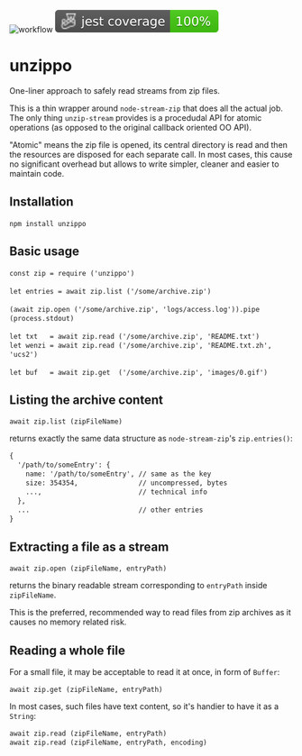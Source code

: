 ![workflow](https://github.com/do-/unzippo/actions/workflows/main.yml/badge.svg)
![Jest coverage](./badges/coverage-jest%20coverage.svg)

# unzippo

One-liner approach to safely read streams from zip files.

This is a thin wrapper around `node-stream-zip` that does all the actual job. The only thing `unzip-stream` provides is a procedudal API for atomic operations (as opposed to the original callback oriented OO API). 

"Atomic" means the zip file is opened, its central directory is read and then the resources are disposed for each separate call. In most cases, this cause no significant overhead but allows to write simpler, cleaner and easier to maintain code. 

## Installation

```
npm install unzippo
```

## Basic usage

```
const zip = require ('unzippo')

let entries = await zip.list ('/some/archive.zip')

(await zip.open ('/some/archive.zip', 'logs/access.log')).pipe (process.stdout)

let txt   = await zip.read ('/some/archive.zip', 'README.txt')
let wenzi = await zip.read ('/some/archive.zip', 'README.txt.zh', 'ucs2')

let buf   = await zip.get  ('/some/archive.zip', 'images/0.gif')
```

## Listing the archive content

```
await zip.list (zipFileName)
```

returns exactly the same data structure as `node-stream-zip`'s `zip.entries()`: 

```
{
  '/path/to/someEntry': {
    name: '/path/to/someEntry', // same as the key
    size: 354354,               // uncompressed, bytes
    ...,                        // technical info
  },
  ...                           // other entries
}
```

## Extracting a file as a stream

```
await zip.open (zipFileName, entryPath)
```

returns the binary readable stream corresponding to `entryPath` inside `zipFileName`.

This is the preferred, recommended way to read files from zip archives as it causes no memory related risk.

## Reading a whole file

For a small file, it may be acceptable to read it at once, in form of `Buffer`:

```
await zip.get (zipFileName, entryPath)
```

In most cases, such files have text content, so it's handier to have it as a `String`:

```
await zip.read (zipFileName, entryPath)
await zip.read (zipFileName, entryPath, encoding)
```